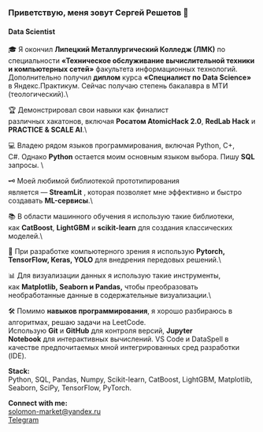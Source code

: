 ### Приветствую, меня зовут Сергей Решетов 👋


#### Data Scientist

🎓 Я окончил **Липецкий Металлургический Колледж (ЛМК)** по специальности **«Техническое обслуживание вычислительной техники и компьютерных сетей»** факультета информационных технологий. Дополнительно получил **диплом** курса **«Специалист по Data Science»** в Яндекс.Практикум. Сейчас получаю степень бакалавра в МТИ (теологический).\

🏆 Демонстрировал свои навыки как финалист различных хакатонов, включая **Росатом AtomicHack 2.0**, **RedLab Hack** и **PRACTICE & SCALE AI**.\

💻 Владею рядом языков программирования, включая Python, C+, С#. Однако **Python** остается моим основным языком выбора. Пишу **SQL** запросы. \

🗝 Моей любимой библиотекой прототипирования является — **StreamLit** , которая позволяет мне эффективно и быстро создавать **ML-сервисы**.\

📚 В области машинного обучения я использую такие библиотеки, как **CatBoost**, **LightGBM** и **scikit-learn** для создания классических моделей.\

🤖 При разработке компьютерного зрения я использую **Pytorch, TensorFlow, Keras, YOLO** для внедрения передовых решений.\

📊 Для визуализации данных я использую такие инструменты, как **Matplotlib, Seaborn и Pandas,** чтобы преобразовать необработанные данные в содержательные визуализации.\

🛠️ Помимо **навыков программирования**, я хорошо разбираюсь в алгоритмах, решаю задачи на LeetCode. Использую **Git** и **GitHub** для контроля версий, **Jupyter Notebook** для интерактивных вычислений. VS Code и DataSpell в качестве предпочитаемых мной интегрированных сред разработки (IDE).


**Stack:**\
Python, SQL, Pandas, Numpy, Scikit-learn, CatBoost, LightGBM, Matplotlib, Seaborn, SciPy, TensorFlow, PyTorch.

**Connect with me:**\
solomon-market@yandex.ru  
[Telegram](https://t.me/reshetov_tech)
